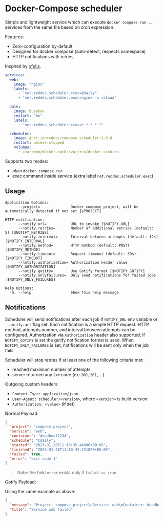 # Docker-Compose scheduler

Simple and lightweight service which can execute `docker compose run ...` services from the same file based on cron
expression.

Features:

- Zero-configuration by-default
- Designed for docker compose (auto-detect, respects namespace)
- HTTP notifications with retries

Inspired by [ofelia](https://github.com/mcuadros/ofelia).

```yaml
services:
  web:
    image: "nginx"
    labels:
      - "net.reddec.scheduler.cron=@daily"
      - "net.reddec.scheduler.exec=nginx -s reload"

  date:
    image: busybox
    restart: "no"
    labels:
      - "net.reddec.scheduler.cron=* * * * *"

  scheduler:
    image: ghcr.io/reddec/compose-scheduler:1.0.0
    restart: unless-stopped
    volumes:
      - /var/run/docker.sock:/var/run/docker.sock:ro
```

Supports two modes:

- plain `docker compose run`
- exec command inside service (extra label `net.reddec.scheduler.exec`)

## Usage

```text
Application Options:
      --project=              Docker compose project, will be automatically detected if not set [$PROJECT]

HTTP notification:
      --notify.url=           URL to invoke [$NOTIFY_URL]
      --notify.retries=       Number of additional retries (default: 5) [$NOTIFY_RETRIES]
      --notify.interval=      Interval between attempts (default: 12s) [$NOTIFY_INTERVAL]
      --notify.method=        HTTP method (default: POST) [$NOTIFY_METHOD]
      --notify.timeout=       Request timeout (default: 30s) [$NOTIFY_TIMEOUT]
      --notify.authorization= Authorization header value [$NOTIFY_AUTHORIZATION]
      --notify.gotify=        Use Gotify format [$NOTIFY_GOTIFY]
      --notify.onlyfailures=  Only send notifications for failed jobs [$NOTIFY_ONLY_FAILURES]

Help Options:
  -h, --help                  Show this help message
```

## Notifications

Scheduler will send notifications after each job if `NOTIFY_URL` env variable or `--notify.url` flag set. Each
notification is a simple HTTP request.
HTTP method, attempts number, and interval between attempts can be configured.
Authorization via `Authorization` header also supported.
If `NOTIFY_GOTIFY` is set the gotify notification format is used.
When `NOTIFY_ONLY_FAILURES` is set, notifications will be sent only when the job fails.

Scheduler will stop retries if at least one of the following criteria met:

- reached maximum number of attempts
- server returned any `2xx` code (ex: `200`, `201`, ...)

Outgoing custom headers:

- `Content-Type: application/json`
- `User-Agent: scheduler/<version>`, where `<version>` is build version
- `Authorization: <value>` (if set)

Normal Payload:

```json
{
  "project": "compose-project",
  "service": "web",
  "container": "deadbeaf1234",
  "schedule": "@daily",
  "started": "2023-01-20T11:10:39.44006+08:00",
  "finished": "2023-01-20T11:10:39.751879+08:00",
  "failed": true,
  "error": "exit code 1"
}
```

> Note: the field `error` exists only if `failed == true`

Gotify Payload:

Using the same example as above:

```json
{
  "message": "Project: compose-project\nService: web\nContainer: deadbeaf1234\nError: exit code 1\nStarted: 2023-01-20T11:10:39.44006+08:00\nFinished: 2023-01-20T11:10:39.751879+08:00\nSchedule: @daily",
  "title": "Service web failed"
}
```
